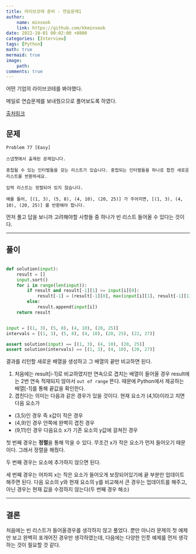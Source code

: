 ```yaml
---
title: 라이브코테 준비 - 연습문제1
author: 
    name: minseok
    link: https://github.com/kkminseok
date: 2022-10-01 00:02:00 +0800
categories: [Interview]
tags: [Python]
math: true
mermaid: true
image: 
    path: 
comments: true
---
```


어떤 기업의 라이브코테를 봐야했다.

메일로 연습문제를 보내줬으므로 풀어보도록 하였다.

[출처링크](https://github.com/xissy/coderpad-interviews)

## 문제

```text
Problem 77 [Easy]

스냅챗에서 출제된 문제입니다.

중첩될 수 있는 인터벌들을 갖는 리스트가 있습니다. 중첩되는 인터벌들을 하나로 합친 새로운 리스트를 반환하세요.

입력 리스트는 정렬되어 있지 않습니다.

예를 들어, [(1, 3), (5, 8), (4, 10), (20, 25)] 가 주어지면, [(1, 3), (4, 10), (20, 25)] 를 반환해야 합니다.
```

먼저 풀고 답을 보니까 고려해야할 사항들 중 하나가 빈 리스트 들어올 수 있다는 것이다.

-----

## 풀이

```python

def solution(input):
    result = []
    input.sort()
    for i in range(len(input)):
        if result and result[-1][1] >= input[i][0]:
            result[-1] = (result[-1][0], max(input[i][1], result[-1][1]))
        else:
            result.append(input[i])
    return result


input = [(1, 3), (5, 8), (4, 10), (20, 25)]
intervals = [(1, 3), (5, 8), (4, 10), (20, 25), (22, 27)]

assert solution(input) == [(1, 3), (4, 10), (20, 25)]
assert solution(intervals) == [(1, 3), (4, 10), (20, 27)]
```

결과를 리턴할 새로운 배열을 생성하고 그 배열의 끝만 비교하면 된다.

1. 처음에는 result[i-1]로 비교하였지만 연속으로 겹치는 배열이 들어올 경우 result에는 2번 연속 적재되지 않아서 `out of range` 뜬다. 때문에 Python에서 제공하는 배열[-1]를 통해 끝값을 확인한다.
2. 겹친다는 의미는 다음과 같은 경우가 있을 것이다. 현재 요소가 (4,10)이라고 치면  
다음 요소가
- (3,5)인 경우 즉 x값이 작은 경우
- (4,9)인 경우 안쪽에 완벽히 겹친 경우
- (9,11)인 경우 다음요소 x가 기존 요소의 y값에 걸쳐진 경우

첫 번째 경우는 **정렬**을 통해 막을 수 있다. 무조건 x가 작은 요소가 먼저 들어오기 때문이다. 그래서 정렬을 해줬다.

두 번째 경우는 요소에 추가하지 않으면 된다.

세 번째 경우는 어차피 x는 작은 요소가 들어오게 보장되어있기에 끝 부분만 업데이트 해주면 된다. 다음 요소의 y와 현재 요소의 y를 비교해서 큰 경우는 업데이트를 해주고, 아닌 경우는 현재 값을 수정하지 않는다(두 번째 경우 해소)

-----

## 결론

처음에는 빈 리스트가 들어올경우를 생각하지 않고 풀었다. 뿐만 아니라 문제의 첫 예제만 보고 완벽히 포개어진 경우만 생각하였는데, 다음에는 다양한 인풋 예제를 먼저 생각하는 것이 필요할 것 같다.




